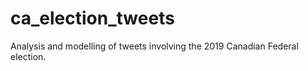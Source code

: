 # ca_election_tweets
Analysis and modelling of tweets involving the 2019 Canadian Federal election.
